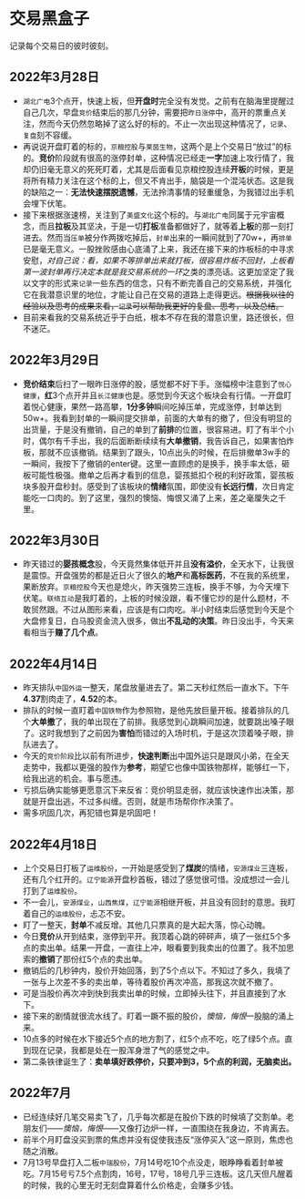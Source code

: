 # 交易黑盒子
记录每个交易日的彼时彼刻。

## 2022年3月28日
- `湖北广电`3个点开，快速上板，但**开盘时**完全没有发觉。之前有在脑海里提醒过自己几次，早盘`竞价`结束后的那几分钟，需要把`昨日涨停`中，高开的票重点关注，然而今天仍然忽略掉了这么好的标的。不止一次出现这种情况了，`记录`、`复盘`刻不容缓。
- 再说说开盘盯着的标的，`京粮控股`与`莱茵生物`，这两个是上个交易日“放过”的标的。**竞价**阶段就有很高的涨停封单，这种情况已经走**一字**加速上攻行情了，我却仍旧毫无意义的死死盯着，尤其是后面看见京粮控股连续**开板**的时候，更是将所有精力关注在这个标的上，但又不肯出手，脑袋是一个混沌状态。这是我的缺陷之一：**无法快速摆脱遗憾**，无法拎清事情的轻重缓急，为我错过出手机会埋下伏笔。
- 接下来根据涨速榜，关注到了`美盛文化`这个标的。与`湖北广电`同属于元宇宙概念，而且**拉板**及其坚决，于是一切**打板**准备都做好了，就等着**上板**的那一刻打进去。然而当`压单`被分作两拨吃掉后，`封单`出来的一瞬间就到了70w+，再`排单`已是毫无意义。一股挫败感由心底涌了上来，我还在接下来的炸板标的中寻求安慰，*对自己说：看，如果不等排单出来就打板，很容易炸板不回封，*上板看第一波封单再行决定*本就是我交易系统的一环*之类的漂亮话。这更加坚定了我以文字的形式来`记录`一些东西的信念，只有不断完善自己的交易系统，并强化它在我潜意识里的地位，才能让自己在交易的道路上走得更远。~~根据我以往的经验以及思考的成果来看，`记录`可以帮助我更好的复盘、思考，以及总结。~~
- 目前来看我的交易系统近乎于白纸，根本不存在我的潜意识里，路还很长，但不迷茫。

## 2022年3月29日
- **竞价结束**后扫了一眼昨日涨停的股，感觉都不好下手。涨幅榜中注意到了`悦心健康`，**红**3个点开并且`长江健康`也是。感觉到今天这个板块会有行情。一开盘盯着悦心健康，果然一路高攀，**1分多钟**瞬间吃掉压单，完成涨停，封单达到50w+。我看到封单的一瞬间提交排单，前面的大单有的撤了，但没有明显的出货量，于是没有撤销，自己的单到了**前排**的位置，很容易进。盯了有半个小时，偶尔有千手出，我的后面断断续续有**大单撤销**，我告诉自己，如果害怕炸板，那就不应该撤销。结果到了跟头，10点出头的时候，在后排撤单3w手的一瞬间，我按下了撤销的enter键。这里一直顾虑的是换手，换手率太低，砸板可能性极强。撤单之后再才看到的信息，婴孩抵扣个税的利好政策，婴孩板块多股开盘秒封。感受到了该板块的**情绪**氛围，即使没有**长远行情**，次日肯定能吃一口肉的。到了这里，强烈的懊恼、悔恨又涌了上来，差之毫厘失之千里。

## 2022年3月30日
- 昨天错过的**婴孩概念**股，今天竟然集体低开并且**没有溢价**，全天水下，让我很是震惊。开盘强势的都是近日火了很久的**地产**和**高标医药**，不在我的系统里，果断放弃。`京粮控股`今天也是熄火，昨天强势三连板，换手不够，为今天埋下伏笔。`联络互动`是我盯着的，上板的时候没跟，看不懂它炒的是什么题材，不敢贸然跟。不过从图形来看，应该是有口肉吃。半小时结束后感觉到今天是个大盘修复日，白马股资金流入很多，做出**不乱动的决策**。昨日没出手，今天来看相当于**赚了几个点**。

## 2022年4月14日
- 昨天排队`中国外运`一整天，尾盘放量进去了。第二天秒红然后一直水下。下午**4.37**割肉走了，**4.52**的本。
- 排队的时候一直盯着`中国铁物`作为参照物，是他先放巨量开板。接着排队的几个**大单撤**了，我的单出现在了前排。我感觉到心跳瞬间加速，就要跳出嗓子眼了。这时我想到了之前因为**害怕**而错过的入场时机，于是这次顶着嗓子眼，排队进去了。
- 今天的`竞价阶段`比以前有所进步，**快速判断**出中国外运只是跟风小弟，在全天走势中，我都以更强的股作为**参考**，期望它也像中国铁物那样，能够红一下，给我出逃的机会。事与愿违。
- 亏损后确实能够更愿意沉下来反省：竞价明显走弱，就应该快速作出决策，那就是开盘出逃，不过多纠缠。否则，就是市场帮你作决策了。
- 需多巩固几次，再犯错也算是巩固吧！

## 2022年4月18日
- 上个交易日打板了`运维股份`，一开始是感受到了**煤炭**的情绪，`安源煤业`三连板，还有几个红开的。`辽宁能源`开盘秒首板，错过了感觉很可惜。没成想过一会儿打到了`运维股份`。
- 不一会儿，`安源煤业`，`山西焦煤`，`辽宁能源`相继开板，并且没有回封的意思。我盯着自己的`运维股份`，忐忑不安。
- 盯了一整天，**封单**不减反增。其他几只票真的是大起大落，惊心动魄。
- 今日**竞价**从开到结束，涨停到平开。我顶着心跳的砰砰声，填了一张红5个多点的卖出单。结果一开盘，一直往上冲，眼看要到我卖出的位置了。我不加思索的**撤销**了那份红5个点的卖出单。
- 撤销后的几秒钟内，股价开始回落，到了5个点以下。不知过了多久，我填了一张与上次差不多的卖出单，等待着股价再次冲高，那我这次就不撤了。
- 可是当股价再次冲到快到我卖出单的时候，立即掉头往下，并且直接到了水下。
- 接下来的剧情就很流水线了。盯着一蹶不振的股价，*懊恼，悔恨*一股脑的涌上来。
- 10点多的时候在水下接近5个点的地方割了，红5个点不吃，吃了绿5个点。直到现在记录，我都是处在一股浑身泄了气的感觉之中。
- 第二条铁律诞生了：**卖单填好跌停价，只要冲到3，5个点的利润，无脑卖出。**

## 2022年7月
- 已经连续好几笔交易卖飞了，几乎每次都是在股价下跌的时候填了交割单。老朋友们——*懊恼，悔恨*——又像打边炉一样，一直围绕在我身边，不肯离去。
- 前半个月盯盘没买到票的焦虑并没有促使我违反“涨停买入”这一原则，焦虑也随之消散。
- 7月13号早盘打入二板`中瑞股份`，7月14号吃10个点没走，眼睁睁看着封单被吃。7月15号亏7.5个点割肉，16号，17号，18号几乎三连板。这几天但凡醒着的时候，我的心里无时无刻盘算着什么价格走，会赚多少钱。